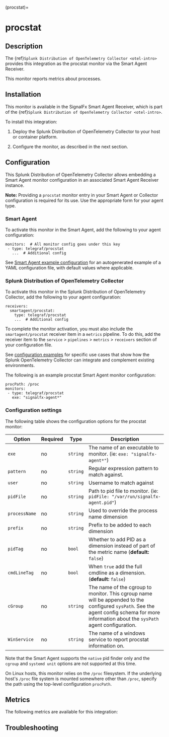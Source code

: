 (procstat)=


# procstat

<meta name="description" content="Documentation on the procstat monitor">


## Description

The {ref}`Splunk Distribution of OpenTelemetry Collector <otel-intro>` provides this integration as the procstat monitor via the Smart Agent Receiver.

This monitor reports metrics about processes.


## Installation

This monitor is available in the SignalFx Smart Agent Receiver, which is part of the {ref}`Splunk Distribution of OpenTelemetry Collector <otel-intro>`.

To install this integration:

1. Deploy the Splunk Distribution of OpenTelemetry Collector to your host or container platform.

2. Configure the monitor, as described in the next section.


## Configuration

This Splunk Distribution of OpenTelemetry Collector allows embedding a Smart Agent monitor configuration in an associated Smart Agent Receiver instance.

**Note:** Providing a `procstat` monitor entry in your Smart Agent or Collector configuration is required for its use. Use the appropriate form for your agent type.

### Smart Agent

To activate this monitor in the Smart Agent, add the following to your agent configuration:

```
monitors:  # All monitor config goes under this key
 - type: telegraf/procstat
   ...  # Additional config
```

See <a href="https://docs.splunk.com/Observability/gdi/smart-agent/smart-agent-resources.html#configure-the-smart-agent" target="_blank">Smart Agent example configuration</a> for an autogenerated example of a YAML configuration file, with default values where applicable.

### Splunk Distribution of OpenTelemetry Collector

To activate this monitor in the Splunk Distribution of OpenTelemetry Collector, add the following to your agent configuration:

```
receivers:
  smartagent/procstat:
    type: telegraf/procstat
    ...  # Additional config
```

To complete the monitor activation, you must also include the `smartagent/procstat` receiver item in a `metrics` pipeline. To do this, add the receiver item to the `service` > `pipelines` > `metrics` > `receivers` section of your configuration file.

See <a href="https://github.com/signalfx/splunk-otel-collector/tree/main/examples" target="_blank">configuration examples</a> for specific use cases that show how the Splunk OpenTelemetry Collector can integrate and complement existing environments.

The following is an example procstat Smart Agent monitor configuration:

```
procPath: /proc
monitors:
 - type: telegraf/procstat
   exe: "signalfx-agent*"
```   

### Configuration settings

The following table shows the configuration options for the procstat monitor:

| Option | Required | Type | Description |
| --- | --- | --- | --- |
| `exe` | no | `string` | The name of an executable to monitor. (ie: `exe: "signalfx-agent*"`) |
| `pattern` | no | `string` | Regular expression pattern to match against. |
| `user` | no | `string` | Username to match against |
| `pidFile` | no | `string` | Path to pid file to monitor. (ie: `pidFile: "/var/run/signalfx-agent.pid"`) |
| `processName` | no | `string` | Used to override the process name dimension |
| `prefix` | no | `string` | Prefix to be added to each dimension |
| `pidTag` | no | `bool` | Whether to add PID as a dimension instead of part of the metric name (**default:** `false`) |
| `cmdLineTag` | no | `bool` | When `true` add the full cmdline as a dimension. (**default:** `false`) |
| `cGroup` | no | `string` | The name of the cgroup to monitor. This cgroup name will be appended to the configured `sysPath`. See the agent config schema for more information about the `sysPath` agent configuration. |
| `WinService` | no | `string` | The name of a windows service to report procstat information on. |

Note that the Smart Agent supports the `native` pid finder only and the `cgroup` and `systemd unit` options are not supported at this time.

On Linux hosts, this monitor relies on the `/proc` filesystem. If the underlying host's `/proc` file system is mounted somewhere other than `/proc`, specify the path using the top-level configuration `procPath`.


## Metrics

The following metrics are available for this integration:

<div class="metrics-yaml" url="https://raw.githubusercontent.com/signalfx/signalfx-agent/main/pkg/monitors/telegraf/monitors/procstat/metadata.yaml"></div>

## Troubleshooting

```{include} /_includes/troubleshooting.md
```
